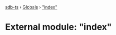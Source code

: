 [sdb-ts](../README.md) › [Globals](../globals.md) › ["index"](_index_.md)

# External module: "index"


